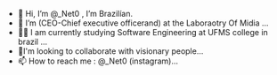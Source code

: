 - 👋 Hi, I’m @_Net0 , I’m Brazilían.
- 🚀 I’m (CEO-Chief executive officerand) at the Laboraotry Of Midia ...
- 👨‍🎓 I am currently studying Software Engineering at UFMS college in brazil ...
- 🤝I'm looking to collaborate with visionary people...
- 📫 How to reach me : @_Net0 (instagram)...

<!---
Laboratory-Net0/Laboratory-Net0 is a ✨ special ✨ repository because its `README.md` (this file) appears on your GitHub profile.
You can click the Preview link to take a look at your changes.
--->
